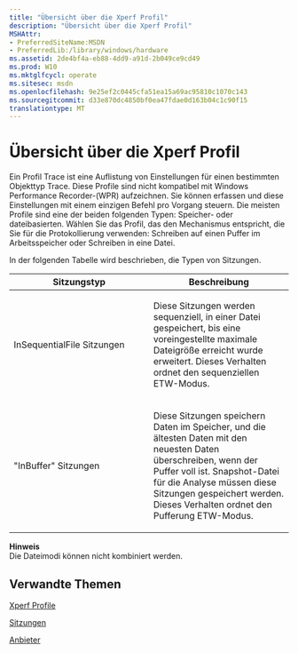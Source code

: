 ```yaml
---
title: "Übersicht über die Xperf Profil"
description: "Übersicht über die Xperf Profil"
MSHAttr:
- PreferredSiteName:MSDN
- PreferredLib:/library/windows/hardware
ms.assetid: 2de4bf4a-eb88-4dd9-a91d-2b049ce9cd49
ms.prod: W10
ms.mktglfcycl: operate
ms.sitesec: msdn
ms.openlocfilehash: 9e25ef2c0445cfa51ea15a69ac95810c1070c143
ms.sourcegitcommit: d33e870dc4850bf0ea47fdae0d163b04c1c90f15
translationtype: MT
---
```

# <a name="xperf-profile-overview"></a>Übersicht über die Xperf Profil


Ein Profil Trace ist eine Auflistung von Einstellungen für einen bestimmten Objekttyp Trace. Diese Profile sind nicht kompatibel mit Windows Performance Recorder-(WPR) aufzeichnen. Sie können erfassen und diese Einstellungen mit einem einzigen Befehl pro Vorgang steuern. Die meisten Profile sind eine der beiden folgenden Typen: Speicher- oder dateibasierten. Wählen Sie das Profil, das den Mechanismus entspricht, die Sie für die Protokollierung verwenden: Schreiben auf einen Puffer im Arbeitsspeicher oder Schreiben in eine Datei.

In der folgenden Tabelle wird beschrieben, die Typen von Sitzungen.

<table>
<colgroup>
<col width="50%" />
<col width="50%" />
</colgroup>
<thead>
<tr class="header">
<th>Sitzungstyp</th>
<th>Beschreibung</th>
</tr>
</thead>
<tbody>
<tr class="odd">
<td><p>InSequentialFile Sitzungen</p></td>
<td><p>Diese Sitzungen werden sequenziell, in einer Datei gespeichert, bis eine voreingestellte maximale Dateigröße erreicht wurde erweitert. Dieses Verhalten ordnet den sequenziellen ETW-Modus.</p></td>
</tr>
<tr class="even">
<td><p>"InBuffer" Sitzungen</p></td>
<td><p>Diese Sitzungen speichern Daten im Speicher, und die ältesten Daten mit den neuesten Daten überschreiben, wenn der Puffer voll ist. Snapshot-Datei für die Analyse müssen diese Sitzungen gespeichert werden. Dieses Verhalten ordnet den Pufferung ETW-Modus.</p></td>
</tr>
</tbody>
</table>

 

**Hinweis**  
Die Dateimodi können nicht kombiniert werden.

 

## <a name="related-topics"></a>Verwandte Themen


[Xperf Profile](xperf-profiles.md)

[Sitzungen](sessions.md)

[Anbieter](providers.md)

 

 







